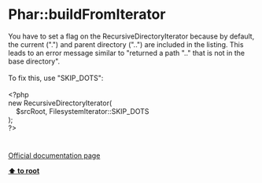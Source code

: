 # Phar::buildFromIterator




<div class="phpcode"><span class="html">
You have to set a flag on the RecursiveDirectoryIterator because by default, the current (&quot;.&quot;) and parent directory (&quot;..&quot;) are included in the listing. This leads to an error message similar to &quot;returned a path &quot;..&quot; that is not in the base directory&quot;.<br><br>To fix this, use &quot;SKIP_DOTS&quot;:<br><br><span class="default">&lt;?php<br></span><span class="keyword">new </span><span class="default">RecursiveDirectoryIterator</span><span class="keyword">(<br>&#xA0; &#xA0; </span><span class="default">$srcRoot</span><span class="keyword">, </span><span class="default">FilesystemIterator</span><span class="keyword">::</span><span class="default">SKIP_DOTS<br></span><span class="keyword">);<br></span><span class="default">?&gt;</span>
</span>
</div>
  

#

[Official documentation page](https://www.php.net/manual/en/phar.buildfromiterator.php)

**[⬆ to root](/)**
